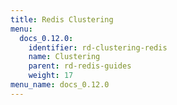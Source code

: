 ```yaml
---
title: Redis Clustering
menu:
  docs_0.12.0:
    identifier: rd-clustering-redis
    name: Clustering
    parent: rd-redis-guides
    weight: 17
menu_name: docs_0.12.0
---
```

